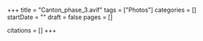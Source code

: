 +++
title = "Canton_phase_3.avif"
tags = ["Photos"]
categories = []
startDate = ""
draft = false
pages = []

citations = []
+++

